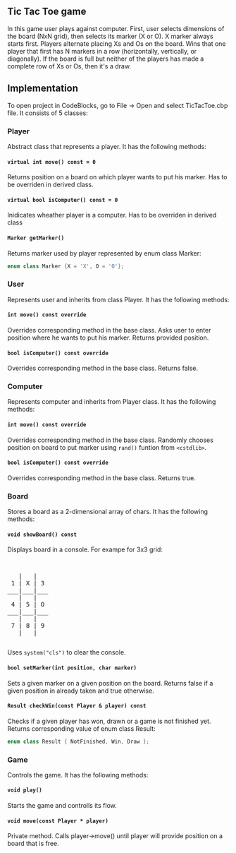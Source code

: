 ## Tic Tac Toe game
In this game user plays against computer. First, user selects dimensions of the board (NxN grid), then selects its marker (X or O). X marker always starts first. Players alternate placing Xs and Os on the board. Wins that one player that first has N markers in a row (horizontally, vertically, or diagonally). If the board is full but neither of the players has made a complete row of Xs or Os, then it's a draw.

## Implementation
To open project in CodeBlocks, go to File -> Open and select TicTacToe.cbp file. It consists of 5 classes:
### Player
Abstract class that represents a player. It has the following methods:
#### `virtual int move() const = 0`
Returns position on a board on which player wants to put his marker. Has to be overriden in derived class.
#### `virtual bool isComputer() const = 0`
Inidicates wheather player is a computer. Has to be overriden in derived class
#### `Marker getMarker()`
Returns marker used by player represented by enum class Marker:
```c++ 
enum class Marker {X = 'X', O = 'O'};
```
### User
Represents user and inherits from class Player. It has the following methods:
#### `int move() const override`
Overrides corresponding method in the base class. Asks user to enter position where he wants to put his marker. Returns provided position.
#### `bool isComputer() const override`
Overrides corresponding method in the base class. Returns false.
### Computer
Represents computer and inherits from Player class. It has the following methods:
#### `int move() const override`
Overrides corresponding method in the base class. Randomly chooses position on board to put marker using `rand()` funtion from `<cstdlib>`.
#### `bool isComputer() const override`
Overrides corresponding method in the base class. Returns true.
### Board
Stores a board as a 2-dimensional array of chars. It has the following methods:
#### `void showBoard() const`
Displays board in a console. For exampe for 3x3 grid:
<pre><p>
   |   |
 1 | X | 3
___|___|___
   |   |
 4 | 5 | O
___|___|___
   |   |
 7 | 8 | 9
   |   |
</p></pre>
Uses `system("cls")` to clear the console.
#### `bool setMarker(int position, char marker)`
Sets a given marker on a given position on the board. Returns false if a given position in already taken and true otherwise.
#### `Result checkWin(const Player & player) const`
Checks if a given player has won, drawn or a game is not finished yet. Returns corresponding value of enum class Result:
```c++
enum class Result { NotFinished, Win, Draw };
```
### Game
Controls the game. It has the following methods:
#### `void play()`
Starts the game and controlls its flow.
#### `void move(const Player * player)`
Private method. Calls player->move() until player will provide position on a board that is free.
